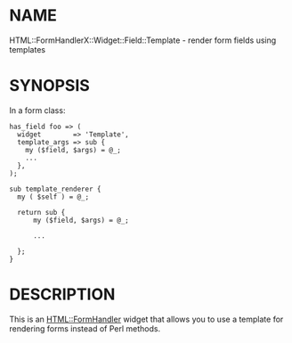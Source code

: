 # NAME

HTML::FormHandlerX::Widget::Field::Template - render form fields using templates

# SYNOPSIS

In a form class:

    has_field foo => (
      widget        => 'Template',
      template_args => sub {
        my ($field, $args) = @_;
        ...
      },
    );

    sub template_renderer {
      my ( $self ) = @_;

      return sub {
          my ($field, $args) = @_;

          ...

      };
    }

# DESCRIPTION

This is an [HTML::FormHandler](https://metacpan.org/pod/HTML::FormHandler) widget that allows you to use a
template for rendering forms instead of Perl methods.
